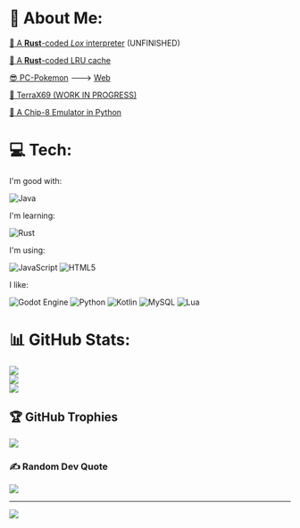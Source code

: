 # 💫 About Me:
[🦀 A **Rust**-coded _Lox_ interpreter](https://github.com/Garkatron/Rust-Lox-Interpreter) (UNFINISHED)

[🦀 A **Rust**-coded LRU cache](https://github.com/Garkatron/LRU-Cache-Rust)

[😎 PC-Pokemon](https://github.com/Garkatron/PC-PokeApi) ---> [Web](https://garkatron.github.io/PC-PokeApi/)

[🗽 TerraX69 (WORK IN PROGRESS)](https://github.com/Garkatron/TerraX69-JS)

[🐍 A Chip-8 Emulator in Python](https://github.com/Garkatron/Von-Neumann-Simulator)

# 💻 Tech:
I'm good with:

![Java](https://img.shields.io/badge/java-%23ED8B00.svg?style=for-the-badge&logo=openjdk&logoColor=white) 

I'm learning:

![Rust](https://img.shields.io/badge/rust-%23000000.svg?style=for-the-badge&logo=rust&logoColor=white) 

I'm using:

![JavaScript](https://img.shields.io/badge/javascript-%23323330.svg?style=for-the-badge&logo=javascript&logoColor=%23F7DF1E) 
![HTML5](https://img.shields.io/badge/html5-%23E34F26.svg?style=for-the-badge&logo=html5&logoColor=white) 

I like:

![Godot Engine](https://img.shields.io/badge/GODOT-%23FFFFFF.svg?style=for-the-badge&logo=godot-engine)
![Python](https://img.shields.io/badge/python-3670A0?style=for-the-badge&logo=python&logoColor=ffdd54) 
![Kotlin](https://img.shields.io/badge/kotlin-%237F52FF.svg?style=for-the-badge&logo=kotlin&logoColor=white) ![MySQL](https://img.shields.io/badge/mysql-4479A1.svg?style=for-the-badge&logo=mysql&logoColor=white) 
![Lua](https://img.shields.io/badge/lua-%232C2D72.svg?style=for-the-badge&logo=lua&logoColor=white) 

# 📊 GitHub Stats:
![](https://github-readme-stats.vercel.app/api?username=Garkatron&theme=dark&hide_border=false&include_all_commits=true&count_private=true)<br/>
![](https://github-readme-streak-stats.herokuapp.com/?user=Garkatron&theme=dark&hide_border=false)<br/>
![](https://github-readme-stats.vercel.app/api/top-langs/?username=Garkatron&theme=dark&hide_border=false&include_all_commits=true&count_private=true&layout=compact)

## 🏆 GitHub Trophies
![](https://github-profile-trophy.vercel.app/?username=Garkatron&theme=radical&no-frame=true&no-bg=true&margin-w=4)

### ✍️ Random Dev Quote
![](https://quotes-github-readme.vercel.app/api?type=horizontal&theme=tokyonight)

---
[![](https://visitcount.itsvg.in/api?id=Garkatron&icon=2&color=0)](https://visitcount.itsvg.in)

<!-- Proudly created with GPRM ( https://gprm.itsvg.in ) -->
